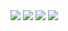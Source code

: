 

<!--
**lizarttt/lizarttt** is a ✨ _special_ ✨ repository because its `README.md` (this file) appears on your GitHub profile.

Here are some ideas to get you started:

- 🔭 I’m currently working on ...
- 🌱 I’m currently learning ...
- 👯 I’m looking to collaborate on ...
- 🤔 I’m looking for help with ...
- 💬 Ask me about ...
- 📫 How to reach me: ...
- 😄 Pronouns: ...
- ⚡ Fun fact: ...
-->
  <img src="https://sun9-70.userapi.com/impg/ZeCc9C-eAh2ukIcu1A9MuA0M4T-lG52_Rqdq6A/fgxZqf2cj3k.jpg?size=1920x400&quality=95&sign=c36e2171a9f54517a4c3344ae0632dd6&type=album">
   <img src="https://sun9-62.userapi.com/impg/Ljp3r457YJFdwvbOwhZE666SgFwQR1cFNB_mfg/t6TUJITA3Ro.jpg?size=1920x131&quality=95&sign=433b97c8e60a0f41f7e0e00137e10d4b&type=album">
      <img src="https://sun9-39.userapi.com/impg/llorFGuJSmM8U1hkAxTQXMw0G2ld17xcs60iog/KBsrkQv1wEQ.jpg?size=900x780&quality=95&sign=95d7f27964eea74b6c08eab5a0448e1d&type=album" >
      <img src='https://sun9-4.userapi.com/impg/UsR6WYjrXJ9aH1CPr_49uv8LXV5WWZuGYurDmA/RLAlm86xztI.jpg?size=1626x498&quality=95&sign=fb21caf7ef6458d022a91e1bb678649e&type=album' >




